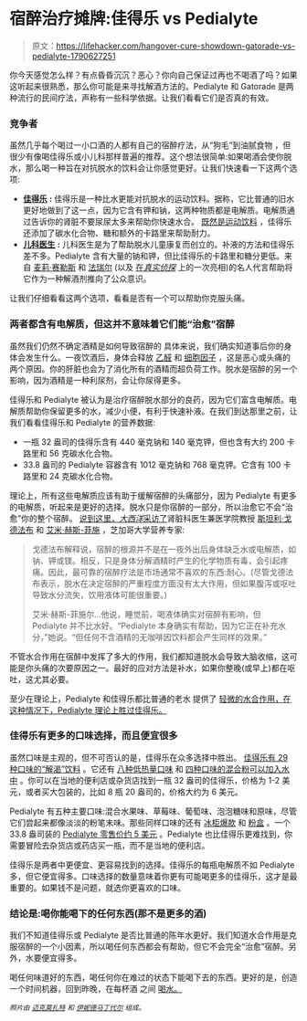 # 宿醉治疗摊牌:佳得乐 vs Pedialyte

> 原文：<https://lifehacker.com/hangover-cure-showdown-gatorade-vs-pedialyte-1790627251>

你今天感觉怎么样？有点昏昏沉沉？恶心？你向自己保证过再也不喝酒了吗？如果这听起来很熟悉，那么你可能是来寻找解酒方法的。Pedialyte 和 Gatorade 是两种流行的民间疗法，声称有一些科学依据。让我们看看它们是否真的有效。



### 竞争者

虽然几乎每个喝过一小口酒的人都有自己的宿醉疗法，从“狗毛”到油腻食物 ，但很少有像喝佳得乐或小儿科那样普遍的推荐。这个想法很简单:如果喝酒会使你脱水，那么喝一种旨在对抗脱水的饮料会让你感觉更好。让我们快速看一下这两个选项:

*   [**佳得乐**](http://www.gatorade.com) **:** 佳得乐是一种比水更能对抗脱水的运动饮料。据称，它比普通的旧水更好地做到了这一点，因为它含有钾和钠，这两种物质都是电解质。电解质通过告诉你的肾脏不要尿尿太多来帮助你快速水合。 [既然是运动饮料](http://vitals.lifehacker.com/sports-drinks-are-mostly-pointless-1785941056) ，佳得乐还添加了碳水化合物、糖和额外的卡路里来帮助耐力。
*   [**儿科医生**](https://pedialyte.com) **:** 儿科医生是为了帮助脱水儿童康复而创立的。补液的方法和佳得乐差不多。Pedialyte 含有大量的钠和钾，但比佳得乐的卡路里和糖分更低。来自 [麦莉·赛勒斯](https://www.instagram.com/p/wyLMYywzH0/) 和 [法瑞尔](http://www.usmagazine.com/celebrity-news/news/pharrell-williams-25-things-you-dont-know-about-me--2014115) (以及 [在*真实侦探*](http://www.vulture.com/2015/07/true-detective-recap-season-2-episode-4.html) 上的一次亮相)的名人代言帮助将它作为一种解酒剂推向了公众意识。

让我们仔细看看这两个选项，看看是否有一个可以帮助你克服头痛。

### 两者都含有电解质，但这并不意味着它们能“治愈”宿醉

虽然我们仍然不确定酒精是如何导致宿醉的 具体来说，我们确实知道事后你的身体会发生什么。一夜饮酒后，身体会释放 [乙醛](https://en.wikipedia.org/wiki/Acetaldehyde) 和 [细胞因子](https://en.wikipedia.org/wiki/Cytokine) ，这是恶心或头痛的两个原因。你的肝脏也会为了消化所有的酒精而超负荷工作。脱水是宿醉的另一个影响，因为酒精是一种利尿剂，会让你尿得更多。

佳得乐和 Pedialyte 被认为是治疗宿醉脱水部分的良药，因为它们富含电解质。电解质帮助你保留更多的水，减少小便，有利于快速补液。在我们到达那里之前，让我们看看佳得乐和 Pedialyte 的营养数据:

*   一瓶 32 盎司的佳得乐含有 440 毫克钠和 140 毫克钾，但也含有大约 200 卡路里和 56 克碳水化合物。
*   33.8 盎司的 Pedialyte 容器含有 1012 毫克钠和 768 毫克钾。它含有 100 卡路里和 24 克碳水化合物。

理论上，所有这些电解质应该有助于缓解宿醉的头痛部分，因为 Pedialyte 有更多的电解质，听起来是更好的选择。脱水只是你宿醉的一部分，所以治愈它不会“治愈”你的整个宿醉。 [说到这里，*大西洋*采访了](http://www.theatlantic.com/health/archive/2015/06/a-drink-for-babies-is-no-hangover-cure/394685/)肾脏科医生兼医学院教授 [斯坦利·戈德法布](https://www.med.upenn.edu/apps/faculty/index.php/g275/p18732) 和 [艾米·赫斯-菲施](http://kovlerdiabetescenter.org/bios/amy-hess-fischl-ms-rd-ldn-bc-adm-cde/) ，芝加哥大学营养专家:

> 戈德法布解释说，宿醉的根源并不是在一夜外出后身体缺乏水或电解质，如钠、钾或镁。相反，只是身体分解酒精时产生的化学物质有毒，会引起疼痛。因此，最可靠的宿醉疗法是市场通常不喜欢的东西:耐心。(尽管戈德法布表示，脱水在决定宿醉的严重程度方面没有太大作用，但如果腹泻或呕吐导致水分流失，饮用液体可能很重要。)
> 
> 艾米·赫斯-菲施尔...他说，睡觉前，喝液体确实对宿醉有影响，但 Pedialyte 并不比水好。“Pedialyte 本身确实有帮助，因为它正在补充水分，”她说。“但任何不含酒精的无咖啡因饮料都会产生同样的效果。”

不管水合作用在宿醉中发挥了多大的作用，我们都知道脱水会导致大脑收缩，这可能是你头痛的次要原因之一。最好的应对方法是补水，如果你整晚(或早上)都在呕吐，这尤其必要。

至少在理论上，Pedialyte 和佳得乐都比普通的老水 提供了 [轻微的水合作用，在这种情况下，Pedialyte 理论上胜过佳得乐。](https://lifehacker.com/pedialyte-may-help-your-hangover-but-it-won-t-cure-i-1705875024)

### 佳得乐有更多的口味选择，而且便宜很多

虽然口味是主观的，但不可否认的是，佳得乐在众多选择中胜出。 [佳得乐有 29 种口味的“解渴”饮料](http://www.gatorade.com/products/g-series/thirst-quencher) 。它还有 [八种低热量口味](http://www.gatorade.com/products/g-series/low-calorie-thirst-quencher) 和 [四种口味的混合粉可以加入水中](https://shop.gatorade.com/sports-fuel/thirst-quencher-powder') 。你可以在当地的便利店或杂货店找到一瓶 32 盎司的佳得乐，价格为 1-2 美元，或者买大包装的，比如 8 瓶 20 盎司的，价格大约为 6 美元。

Pedialyte 有五种主要口味:混合水果味、草莓味、葡萄味、泡泡糖味和原味，尽管它们尝起来都像淡淡的粉笔末味。那些同样口味的还有 [冰柜爆款](https://pedialyte.com/products/freezerpops) 和 [粉盒](https://pedialyte.com/products/powder-packs) 。一个 33.8 盎司装的 [Pedialyte 零售价约 5 美元](https://www.amazon.com/Pedialyte-Electrolyte-Solution-Mixed-Fruit/dp/B019Q0MXH2/ref=sr_1_9_a_it?asc_campaign=InlineText&asc_refurl=https://lifehacker.com/hangover-cure-showdown-gatorade-vs-pedialyte-1790627251&asc_source=&ie=UTF8&keywords=pedialyte&qid=1482951279&sr=8-9&tag=kinjalifehackerlink-20) 。Pedialyte 也比佳得乐更难找到，你需要冒险去杂货店或药店买一瓶，而不是当地的便利店。

佳得乐是两者中更便宜、更容易找到的选择。佳得乐的每瓶电解质不如 Pedialyte 多，但它便宜得多。口味选择的数量意味着你更有可能喝更多的佳得乐，这才是最重要的。如果钱不是问题，就选你更喜欢的口味。

### 结论是:喝你能喝下的任何东西(那不是更多的酒)

我们不知道佳得乐或 Pedialyte 是否比普通的陈年水更好。我们知道水合作用是克服宿醉的一个小因素，所以喝任何东西都会有帮助，但它不会完全“治愈”宿醉。另外，水要便宜得多。

喝任何味道好的东西，喝任何你在难过的状态下能喝下去的东西。更好的是，创造一个时间机器，回到昨晚，在每杯酒 之间 [喝水。](http://lifehacker.com/cure-your-hangover-with-science-1520382540)

<small>*照片由*</small> [<small>*迈克莫扎特*</small>](https://www.flickr.com/photos/jeepersmedia/14107629579/in/photolist-nuDhLK-nK6yv1-nLY32d-nM99LP-ouuPKj-nLY1Yb-nLY23E-nuDibH-nM6k2d-nLR136-mDTMRZ-otGr1G-mDV4CN-otG7nS-oKV62z-otGHAK-nuDwBQ-nuDiyg-otG7RB-otGbdN-nK6xLf-3vvgm-nuDwnU-oJ9ZDj-oLbUNR-nM6jtu-nM998V-oKV2rD-nuE3Cv-ouvtbi-nK6z6j-nM6kJ5-mDTRCM-mDTjkZ-mDV2WS-mDUTZu-ouvrFK-oL3hWm-oYx1u5-oLXFMY-ouv6gC-mDV23C-rymS5-oLXBZs-mDT8jv-oLHwsT-oLHBKg-p3gzR2-oL3K9i-ouuXo3) <small>*和*</small> [<small>*伊妮德马丁代尔*</small>](https://www.flickr.com/photos/enidmartindale/7749342258/in/photolist-cNMpth-bthbtd-7vvxM6-r7bG5-7L7ySx-aG3Hkz-9DR4aM-onXABa-bv96VJ-qmXTff-pUhfVz-ooMgfm-2HHf44-4LargZ-72TVWa-agoSu2-viGaPj-wLCqg-aVaBw2-5UHweP-jnYot9-pxHjAu-7jxvra-bNRZ8-xJGNu-agBodf-2UYmrB-8BMMSd-jwyCFo-ecipia-aE1pp7-4Wov7R-jR8b1-5fqzsv-nuDoQA-6QJrA-hD1nNx-pbkoYx-jyAuC-dkQnGi-7nDJWP-ue3uBS-96ebzK-cUx7pG-4AW8gc-dmQHys-spYj9t-coomSY-akoWta-9AZFJc) <small>*组成。*</small>